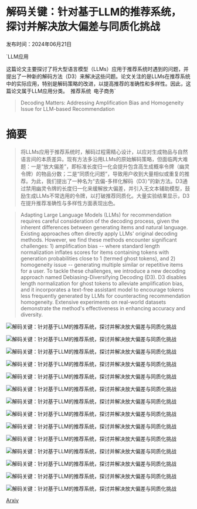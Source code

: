 # 解码关键：针对基于LLM的推荐系统，探讨并解决放大偏差与同质化挑战

发布时间：2024年06月21日

`LLM应用

这篇论文主要探讨了将大型语言模型（LLMs）应用于推荐系统时遇到的问题，并提出了一种新的解码方法（D3）来解决这些问题。论文关注的是LLMs在推荐系统中的实际应用，特别是解码策略的改进，以提高推荐的准确性和多样性。因此，这篇论文属于LLM应用分类。` `推荐系统` `电子商务`

> Decoding Matters: Addressing Amplification Bias and Homogeneity Issue for LLM-based Recommendation

# 摘要

> 将LLMs应用于推荐系统时，解码过程需精心设计，以应对生成物品与自然语言间的本质差异。现有方法多沿用LLMs的原始解码策略，但面临两大难题：一是“放大偏差”，即标准长度归一化会提升包含高生成概率令牌（幽灵令牌）的物品分数；二是“同质化问题”，导致用户收到大量相似或重复的推荐。为此，我们提出了一种名为“去偏-多样化解码（D3）”的新方法。D3通过禁用幽灵令牌的长度归一化来缓解放大偏差，并引入无文本辅助模型，鼓励生成LLMs不常选用的令牌，以打破推荐同质化。大量实验结果显示，D3在提升推荐准确性与多样性方面表现出色。

> Adapting Large Language Models (LLMs) for recommendation requires careful consideration of the decoding process, given the inherent differences between generating items and natural language. Existing approaches often directly apply LLMs' original decoding methods. However, we find these methods encounter significant challenges: 1) amplification bias -- where standard length normalization inflates scores for items containing tokens with generation probabilities close to 1 (termed ghost tokens), and 2) homogeneity issue -- generating multiple similar or repetitive items for a user. To tackle these challenges, we introduce a new decoding approach named Debiasing-Diversifying Decoding (D3). D3 disables length normalization for ghost tokens to alleviate amplification bias, and it incorporates a text-free assistant model to encourage tokens less frequently generated by LLMs for counteracting recommendation homogeneity. Extensive experiments on real-world datasets demonstrate the method's effectiveness in enhancing accuracy and diversity.

![解码关键：针对基于LLM的推荐系统，探讨并解决放大偏差与同质化挑战](../../../paper_images/2406.14900/x1.png)

![解码关键：针对基于LLM的推荐系统，探讨并解决放大偏差与同质化挑战](../../../paper_images/2406.14900/x2.png)

![解码关键：针对基于LLM的推荐系统，探讨并解决放大偏差与同质化挑战](../../../paper_images/2406.14900/x3.png)

![解码关键：针对基于LLM的推荐系统，探讨并解决放大偏差与同质化挑战](../../../paper_images/2406.14900/x4.png)

![解码关键：针对基于LLM的推荐系统，探讨并解决放大偏差与同质化挑战](../../../paper_images/2406.14900/x5.png)

![解码关键：针对基于LLM的推荐系统，探讨并解决放大偏差与同质化挑战](../../../paper_images/2406.14900/x6.png)

![解码关键：针对基于LLM的推荐系统，探讨并解决放大偏差与同质化挑战](../../../paper_images/2406.14900/x7.png)

![解码关键：针对基于LLM的推荐系统，探讨并解决放大偏差与同质化挑战](../../../paper_images/2406.14900/x8.png)

![解码关键：针对基于LLM的推荐系统，探讨并解决放大偏差与同质化挑战](../../../paper_images/2406.14900/x9.png)

![解码关键：针对基于LLM的推荐系统，探讨并解决放大偏差与同质化挑战](../../../paper_images/2406.14900/x10.png)

![解码关键：针对基于LLM的推荐系统，探讨并解决放大偏差与同质化挑战](../../../paper_images/2406.14900/x11.png)

![解码关键：针对基于LLM的推荐系统，探讨并解决放大偏差与同质化挑战](../../../paper_images/2406.14900/x12.png)

![解码关键：针对基于LLM的推荐系统，探讨并解决放大偏差与同质化挑战](../../../paper_images/2406.14900/x13.png)

![解码关键：针对基于LLM的推荐系统，探讨并解决放大偏差与同质化挑战](../../../paper_images/2406.14900/x14.png)

[Arxiv](https://arxiv.org/abs/2406.14900)